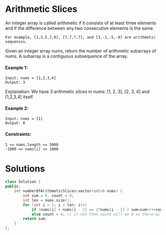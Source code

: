 #  Arithmetic Slices
An integer array is called arithmetic if it consists of at least three elements and if the difference between any two consecutive elements is the same.

    For example, [1,3,5,7,9], [7,7,7,7], and [3,-1,-5,-9] are arithmetic sequences.

Given an integer array nums, return the number of arithmetic subarrays of nums. A subarray is a contiguous subsequence of the array.

#### Example 1:

    Input: nums = [1,2,3,4]
    Output: 3
Explanation: We have 3 arithmetic slices in nums: [1, 2, 3], [2, 3, 4] and [1,2,3,4] itself.

#### Example 2:

    Input: nums = [1]
    Output: 0

 

#### Constraints:

    1 <= nums.length <= 5000
    -1000 <= nums[i] <= 1000

# Solutions

```cpp
class Solution {
public:
    int numberOfArithmeticSlices(vector<int>& nums) {
        int sum = 0, count = 0;
        int len = nums.size();
        for (int i = 2; i < len; i++)
            if (nums[i] + nums[i - 2] == 2*nums[i - 1] ) sum=sum+(++count); // we are taking sub arrays of three if sum of left and right side no. is  double of middle thn we can say it is arithmetic  now as middle and right is already been detected so for overlapping it will cause a more array to be arithmetic
            else count = 0; // if not then count will be 0 as there will be no extra arithmetic array
        return sum;
    }
};

```